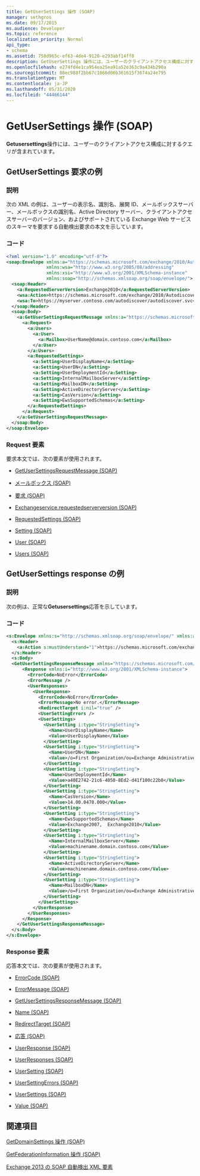```yaml
---
title: GetUserSettings 操作 (SOAP)
manager: sethgros
ms.date: 09/17/2015
ms.audience: Developer
ms.topic: reference
localization_priority: Normal
api_type:
- schema
ms.assetid: 758d965c-ef63-4de4-9120-e293abf14ff8
description: GetUserSettings 操作には、ユーザーのクライアントアクセス構成に対するクエリが含まれています。
ms.openlocfilehash: e274fd4e1ca954ea25ea91a52e363c9a434b290a
ms.sourcegitcommit: 88ec988f2bb67c1866d06b361615f3674a24e795
ms.translationtype: MT
ms.contentlocale: ja-JP
ms.lasthandoff: 05/31/2020
ms.locfileid: "44466144"
---
```

# <a name="getusersettings-operation-soap"></a>GetUserSettings 操作 (SOAP)

**Getusersettings**操作には、ユーザーのクライアントアクセス構成に対するクエリが含まれています。 
  
## <a name="getusersettings-request-example"></a>GetUserSettings 要求の例

### <a name="description"></a>説明

次の XML の例は、ユーザーの表示名、識別名、展開 ID、メールボックスサーバー、メールボックスの識別名、Active Directory サーバー、クライアントアクセスサーバーのバージョン、およびサポートされている Exchange Web サービスのスキーマを要求する自動検出要求の本文を示しています。
  
### <a name="code"></a>コード

```XML
<?xml version="1.0" encoding="utf-8"?>
<soap:Envelope xmlns:a="https://schemas.microsoft.com/exchange/2010/Autodiscover"      
               xmlns:wsa="http://www.w3.org/2005/08/addressing" 
               xmlns:xsi="http://www.w3.org/2001/XMLSchema-instance"      
               xmlns:soap="http://schemas.xmlsoap.org/soap/envelope/">
  <soap:Header>
    <a:RequestedServerVersion>Exchange2010</a:RequestedServerVersion>
    <wsa:Action>https://schemas.microsoft.com/exchange/2010/Autodiscover/Autodiscover/GetUserSettings</wsa:Action>
    <wsa:To>https://myserver.contoso.com/autodiscover/autodiscover.svc</wsa:To>
  </soap:Header>
  <soap:Body>
    <a:GetUserSettingsRequestMessage xmlns:a="https://schemas.microsoft.com/exchange/2010/Autodiscover">
      <a:Request>
        <a:Users>
          <a:User>
            <a:Mailbox>UserName@domain.contoso.com</a:Mailbox>
          </a:User>
        </a:Users>
        <a:RequestedSettings>
          <a:Setting>UserDisplayName</a:Setting>
          <a:Setting>UserDN</a:Setting>
          <a:Setting>UserDeploymentId</a:Setting>
          <a:Setting>InternalMailboxServer</a:Setting>
          <a:Setting>MailboxDN</a:Setting>
          <a:Setting>ActiveDirectoryServer</a:Setting>
          <a:Setting>CasVersion</a:Setting>
          <a:Setting>EwsSupportedSchemas</a:Setting>
        </a:RequestedSettings>
      </a:Request>
    </a:GetUserSettingsRequestMessage>
  </soap:Body>
</soap:Envelope>

```

### <a name="request-elements"></a>Request 要素

要求本文では、次の要素が使用されます。
  
- [GetUserSettingsRequestMessage (SOAP)](getusersettingsrequestmessage-soap.md)
    
- [メールボックス (SOAP)](mailbox-soap.md)
    
- [要求 (SOAP)](request-soap.md)
    
- [Exchangeservice.requestedserverversion (SOAP)](requestedserverversion-soap.md)
    
- [RequestedSettings (SOAP)](requestedsettings-soap.md)
    
- [Setting (SOAP)](setting-soap.md)
    
- [User (SOAP)](user-soap.md)
    
- [Users (SOAP)](users-soap.md)
    
## <a name="getusersettings-response-example"></a>GetUserSettings response の例

### <a name="description"></a>説明

次の例は、正常な**Getusersettings**応答を示しています。 
  
### <a name="code"></a>コード

```XML
<s:Envelope xmlns:s="http://schemas.xmlsoap.org/soap/envelope/" xmlns:a="http://www.w3.org/2005/08/addressing">
  <s:Header>
    <a:Action s:mustUnderstand="1">https://schemas.microsoft.com/exchange/2010/Autodiscover/Autodiscover/GetUserSettingsResponse</a:Action>
  </s:Header>
  <s:Body>
  <GetUserSettingsResponseMessage xmlns="https://schemas.microsoft.com/exchange/2010/Autodiscover">
      <Response xmlns:i="http://www.w3.org/2001/XMLSchema-instance">
        <ErrorCode>NoError</ErrorCode>
        <ErrorMessage />
        <UserResponses>
          <UserResponse>
            <ErrorCode>NoError</ErrorCode>
            <ErrorMessage>No error.</ErrorMessage>
            <RedirectTarget i:nil="true" />
            <UserSettingErrors />
            <UserSettings>
              <UserSetting i:type="StringSetting">
                <Name>UserDisplayName</Name>
                <Value>UserDisplayName</Value>
              </UserSetting>
              <UserSetting i:type="StringSetting">
                <Name>UserDN</Name>
                <Value>/o=First Organization/ou=Exchange Administrative Group (SDASDASDJ)/cn=Recipients/cn=UserDisplayName</Value>
              </UserSetting>
              <UserSetting i:type="StringSetting">
                <Name>UserDeploymentId</Name>
                <Value>a40E2742-21c6-4050-8Ed2-d41f100c22b8</Value>
              </UserSetting>
              <UserSetting i:type="StringSetting">
                <Name>CasVersion</Name>
                <Value>14.00.0478.000</Value>
              </UserSetting>
              <UserSetting i:type="StringSetting">
                <Name>EwsSupportedSchemas</Name>
                <Value>Exchange2007,  Exchange2010</Value>
              </UserSetting>
              <UserSetting i:type="StringSetting">
                <Name>InternalMailboxServer</Name>
                <Value>machinename.domain.contoso.com</Value>
              </UserSetting>
              <UserSetting i:type="StringSetting">
                <Name>ActiveDirectoryServer</Name>
                <Value>machinename.domain.contoso.com</Value>
              </UserSetting>
              <UserSetting i:type="StringSetting">
                <Name>MailboxDN</Name>
                <Value>/o=First Organization/ou=Exchange Administrative Group (SDASDASDJ)/cn=Configuration/cn=Servers/cn=server/cn=Contoso Pri MDB</Value>
              </UserSetting>
            </UserSettings>
          </UserResponse>
        </UserResponses>
      </Response>
    </GetUserSettingsResponseMessage>
  </s:Body>
</s:Envelope>
```

### <a name="response-elements"></a>Response 要素

応答本文では、次の要素が使用されます。
  
- [ErrorCode (SOAP)](errorcode-soap.md)
    
- [ErrorMessage (SOAP)](errormessage-soap.md)
    
- [GetUserSettingsResponseMessage (SOAP)](getusersettingsresponsemessage-soap.md)
    
- [Name (SOAP)](name-soap.md)
    
- [RedirectTarget (SOAP)](redirecttarget-soap.md)
    
- [応答 (SOAP)](response-soap.md)
    
- [UserResponse (SOAP)](userresponse-soap.md)
    
- [UserResponses (SOAP)](userresponses-soap.md)
    
- [UserSetting (SOAP)](usersetting-soap.md)
    
- [UserSettingErrors (SOAP)](usersettingerrors-soap.md)
    
- [UserSettings (SOAP)](usersettings-soap.md)
    
- [Value (SOAP)](value-soap.md)
    
## <a name="see-also"></a>関連項目



[GetDomainSettings 操作 (SOAP)](getdomainsettings-operation-soap.md)
  
[GetFederationInformation 操作 (SOAP)](getfederationinformation-operation-soap.md)


[Exchange 2013 の SOAP 自動検出 XML 要素](soap-autodiscover-xml-elements-for-exchange-2013.md)


